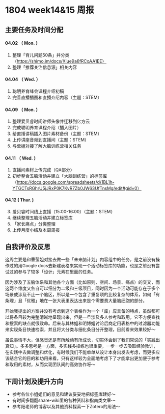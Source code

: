 # 1804 week14&15 周报
## 主要任务及时间分配

#### 04.02 （ Mon. ）

1. 整理「育儿问题50条」并分类（https://shimo.im/docs/Xiue9a6fRCoAA1EE）
3. 整理「推荐关注信息源」相关内容

#### 04.04 （ Wed. ）

1. 聪明养育峰会课程介绍初稿
2. 完善直播插图和直播介绍内容（主题：STEM）

#### 04.09 （ Mon. ）

1. 整理爱贝睿时间讲师头像并迁移到亿方云
2. 完成聪明养育课程介绍（插入图片）
3. 给直播讲稿插入图片素材备份（主题：STEM）
4. 上传讲座音频到直播间（主题：STEM）
5. 与莹姐对接了解大脑训练营相关任务

#### 04.11 （ Wed. ）

1. 直播间素材上传完成（QA部分）
2. 初步整合五脑活动并建立「大脑训练营」的标签库（https://docs.google.com/spreadsheets/d/1BL1h-YTGCTsRGhrU5jJRxP0K7KvR7Zb0JW63UfTnsMg/edit#gid=0）

#### 04.12 ( Thur. )

3. 爱贝睿时间线上直播（15:00-16:00）（主题：STEM）
4. 继续整理五脑活动并建立标签库
5. 「家长痛点」分类整理
7. 上传月度小结及本周周报

   
## 自我评价及反思

这周主要是和曹莹姐对接去做一些「未来脑计划」内容组中的任务，是之前没有操作过的用Google docs去新建表格来实现一个活动标签库的功能，也是之前没有尝试过的参与了较多「设计」元素在里面的任务。

因为涉及了五脑体系和其他各个方面（比如原则、空间、场景、痛点）的交叉，而这两个维度又各自可以细分为二级和三级项目，同时因为一个活动可能存在于多个场景或涉及不止一个脑区，所以是一个包含了重复项的比较复杂的体系，如何「有条理」且「优雅」地在一张大表里表达出来是个需要费大量脑细胞的部分。

开始我提出的方案并没有考虑到这个表格作为一个「库」应具备的特点，虽然都可以将条目较为完整清晰地呈现出来，但是一旦涉及多人参考和取用，它不方便查找和搜索的缺点就很致命。后来与其林姐和明博姐讨论后商定用表格中的过滤器功能来实现条目快速检索，并且将大分类与细化条目分开整理，目前看来效果较好～

虽说事情不大，但感觉还是有所触动有所成长，切实体会到了我们常说的「实践出真知」。多多思考是一方面，多实践多操练也很重要，一步一步去吸取经验教训，在实践中去做调整和优化，有时候我们不能单单从设计本身出发去考虑，而更多应该结合它的目的和功用来看，只有这样较为全面地考虑下了才能拿出更加便于参考和取用的素材，从而实现团队间的高效协作呀～


## 下周计划及提升方向

- 参考各位小姐姐们的意见和建议妥妥地把标签库建好～
- 有时间多翻翻share-wiki里的各种资料和指南类文章～
- 参考阳老师的博客以及其他资料探索一下Zotero的用法～


